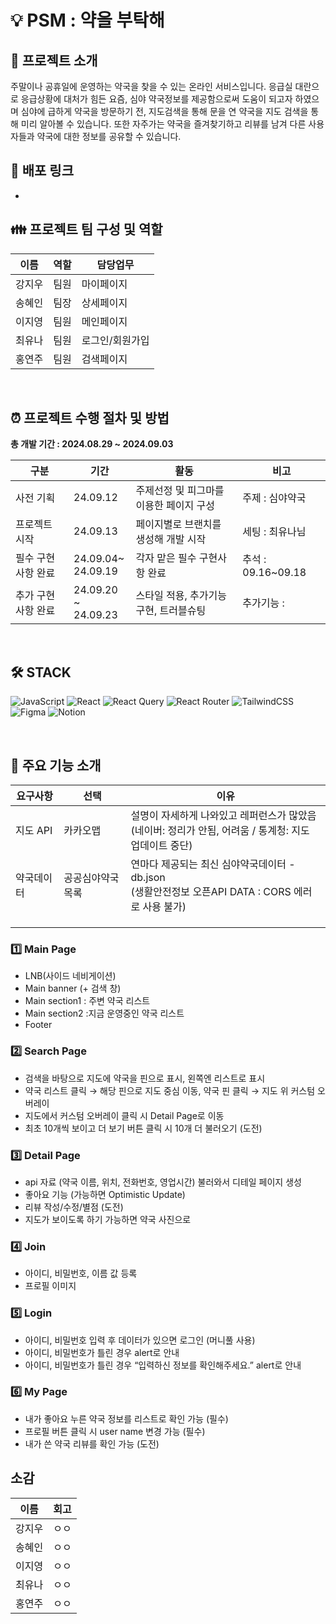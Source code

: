 # :bulb: PSM : 약을 부탁해

## :tada: 프로젝트 소개

주말이나 공휴일에 운영하는 약국을 찾을 수 있는 온라인 서비스입니다. 응급실 대란으로 응급상황에 대처가 힘든 요즘, 심야 약국정보를 제공함으로써 도움이 되고자 하였으며 심야에 급하게 약국을 방문하기 전, 지도검색을 통해 문을 연 약국을 지도 검색을 통해 미리 알아볼 수 있습니다. 또한 자주가는 약국을 즐겨찾기하고 리뷰를 남겨 다른 사용자들과 약국에 대한 정보를 공유할 수 있습니다.

## :rocket: 배포 링크

-

## :family: 프로젝트 팀 구성 및 역할

| 이름   | 역할 | 담당업무        |
| ------ | ---- | --------------- |
| 강지우 | 팀원 | 마이페이지      |
| 송혜인 | 팀장 | 상세페이지      |
| 이지영 | 팀원 | 메인페이지      |
| 최유나 | 팀원 | 로그인/회원가입 |
| 홍연주 | 팀원 | 검색페이지      |

<br>

## :alarm_clock: 프로젝트 수행 절차 및 방법

**총 개발 기간 : 2024.08.29 ~ 2024.09.03**

| 구분                | 기간                    | 활동                                    | 비고               |
| ------------------- | ----------------------- | --------------------------------------- | ------------------ |
| 사전 기획           | 24.09.12                | 주제선정 및 피그마를 이용한 페이지 구성 | 주제 : 심야약국    |
| 프로젝트 시작       | 24.09.13                | 페이지별로 브랜치를 생성해 개발 시작    | 세팅 : 최유나님    |
| 필수 구현 사항 완료 | 24.09.04~<br/>24.09.19  | 각자 맡은 필수 구현사항 완료            | 추석 : 09.16~09.18 |
| 추가 구현 사항 완료 | 24.09.20 ~<br/>24.09.23 | 스타일 적용, 추가기능 구현, 트러블슈팅  | 추가기능 :         |

<br>

## :hammer_and_wrench: STACK

![JavaScript](https://img.shields.io/badge/javascript-%23323330.svg?style=for-the-badge&logo=javascript&logoColor=%23F7DF1E)
![React](https://img.shields.io/badge/react-%2320232a.svg?style=for-the-badge&logo=react&logoColor=%2361DAFB)
![React Query](https://img.shields.io/badge/-React%20Query-FF4154?style=for-the-badge&logo=react%20query&logoColor=white)
![React Router](https://img.shields.io/badge/React_Router-CA4245?style=for-the-badge&logo=react-router&logoColor=white)
![TailwindCSS](https://img.shields.io/badge/tailwindcss-%2338B2AC.svg?style=for-the-badge&logo=tailwind-css&logoColor=white)
![Figma](https://img.shields.io/badge/figma-%23F24E1E.svg?style=for-the-badge&logo=figma&logoColor=white)
![Notion](https://img.shields.io/badge/Notion-%23000000.svg?style=for-the-badge&logo=notion&logoColor=white)

<br>

## :receipt: 주요 기능 소개

| 요구사항   | 선택             | 이유                                                                                                     |
| ---------- | ---------------- | -------------------------------------------------------------------------------------------------------- |
| 지도 API   | 카카오맵         | 설명이 자세하게 나와있고 레퍼런스가 많았음<br>(네이버: 정리가 안됨, 어려움 / 통계청: 지도 업데이트 중단) |
| 약국데이터 | 공공심야약국목록 | 연마다 제공되는 최신 심야약국데이터 - db.json<br>(생활안전정보 오픈API DATA : CORS 에러로 사용 불가)     |
|            |                  |                                                                                                          |
|            |                  |                                                                                                          |
|            |                  |                                                                                                          |

### :one: Main Page

- LNB(사이드 네비게이션)
- Main banner (+ 검색 창)
- Main section1 : 주변 약국 리스트
- Main section2 :지금 운영중인 약국 리스트
- Footer

### :two: Search Page

- 검색을 바탕으로 지도에 약국을 핀으로 표시, 왼쪽엔 리스트로 표시
- 약국 리스트 클릭 → 해당 핀으로 지도 중심 이동, 약국 핀 클릭 → 지도 위 커스텀 오버레이
- 지도에서 커스텀 오버레이 클릭 시 Detail Page로 이동
- 최초 10개씩 보이고 더 보기 버튼 클릭 시 10개 더 불러오기 (도전)

### :three: Detail Page

- api 자료 (약국 이름, 위치, 전화번호, 영업시간) 불러와서 디테일 페이지 생성
- 좋아요 기능 (가능하면 Optimistic Update)
- 리뷰 작성/수정/별점 (도전)
- 지도가 보이도록 하기 가능하면 약국 사진으로

### :four: Join

- 아이디, 비밀번호, 이름 값 등록
- 프로필 이미지

### :five: Login

- 아이디, 비밀번호 입력 후 데이터가 있으면 로그인 (머니풀 사용)
- 아이디, 비밀번호가 틀린 경우 alert로 안내
- 아이디, 비밀번호가 틀린 경우 “입력하신 정보를 확인해주세요.” alert로 안내

### :six: My Page

- 내가 좋아요 누른 약국 정보를 리스트로 확인 가능 (필수)
- 프로필 버튼 클릭 시 user name 변경 가능 (필수)
- 내가 쓴 약국 리뷰를 확인 가능 (도전)

## 소감

| 이름   | 회고 |
| ------ | ---- |
| 강지우 | ㅇㅇ |
| 송혜인 | ㅇㅇ |
| 이지영 | ㅇㅇ |
| 최유나 | ㅇㅇ |
| 홍연주 | ㅇㅇ |
